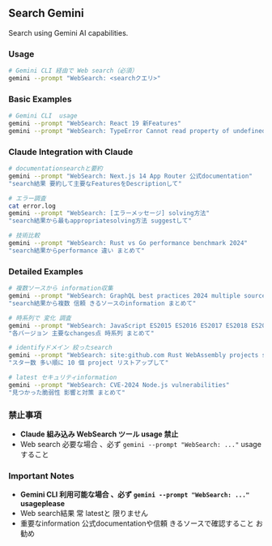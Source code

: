 ## Search Gemini

Search using Gemini AI capabilities.

### Usage

```bash
# Gemini CLI 経由で Web search（必須）
gemini --prompt "WebSearch: <searchクエリ>"
```

### Basic Examples

```bash
# Gemini CLI  usage
gemini --prompt "WebSearch: React 19 新Features"
gemini --prompt "WebSearch: TypeError Cannot read property of undefined solving方法"
```

### Claude Integration with Claude

```bash
# documentationsearchと要約
gemini --prompt "WebSearch: Next.js 14 App Router 公式documentation"
"search結果 要約して主要なFeaturesをDescriptionして"

# エラー調査
cat error.log
gemini --prompt "WebSearch: [エラーメッセージ] solving方法"
"search結果から最もappropriatesolving方法 suggestして"

# 技術比較
gemini --prompt "WebSearch: Rust vs Go performance benchmark 2024"
"search結果からperformance 違い まとめて"
```

### Detailed Examples

```bash
# 複数ソースから information収集
gemini --prompt "WebSearch: GraphQL best practices 2024 multiple sources"
"search結果から複数 信頼 きるソースのinformation まとめて"

# 時系列で 変化 調査
gemini --prompt "WebSearch: JavaScript ES2015 ES2016 ES2017 ES2018 ES2019 ES2020 ES2021 ES2022 ES2023 ES2024 features"
"各バージョン 主要なchanges点 時系列 まとめて"

# identifyドメイン 絞ったsearch
gemini --prompt "WebSearch: site:github.com Rust WebAssembly projects stars:>1000"
"スター数 多い順に 10 個 project リストアップして"

# latest セキュリティinformation
gemini --prompt "WebSearch: CVE-2024 Node.js vulnerabilities"
"見つかった脆弱性 影響と対策 まとめて"
```

### 禁止事項

- **Claude  組み込み WebSearch ツール usage 禁止**
- Web search 必要な場合 、必ず `gemini --prompt "WebSearch: ..."`  usageすること

### Important Notes

- **Gemini CLI  利用可能な場合 、必ず `gemini --prompt "WebSearch: ..."`  usageplease**
- Web search結果 常 latestと 限りません
- 重要なinformation 公式documentationや信頼 きるソースで確認すること お勧め
